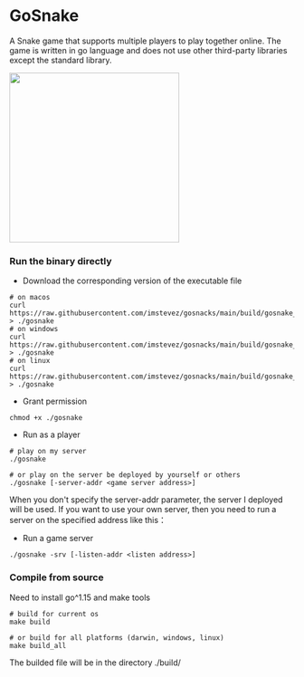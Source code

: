 # GoSnake
A Snake game that supports multiple players to play together online. The game is written in go language and does not use other third-party libraries except the standard library.

<image src="https://raw.githubusercontent.com/imstevez/gosnake/main/game_show.gif" width="300px">

### Run the binary directly
- Download the corresponding version of the executable file
```
# on macos
curl https://raw.githubusercontent.com/imstevez/gosnacks/main/build/gosnake_darwin > ./gosnake
# on windows
curl https://raw.githubusercontent.com/imstevez/gosnacks/main/build/gosnake_windows > ./gosnake
# on linux
curl https://raw.githubusercontent.com/imstevez/gosnacks/main/build/gosnake_linux > ./gosnake
```
-  Grant permission 
```
chmod +x ./gosnake
```

- Run as a player
```
# play on my server
./gosnake

# or play on the server be deployed by yourself or others
./gosnake [-server-addr <game server address>]
```

When you don't specify the server-addr parameter, the server I deployed will be used. If you want to use your own server, then you need to run a server on the specified address like this：

- Run a game server
```
./gosnake -srv [-listen-addr <listen address>]
```

### Compile from source
Need to install go^1.15 and make tools
```
# build for current os
make build

# or build for all platforms (darwin, windows, linux)
make build_all
```
The builded file will be in the directory ./build/